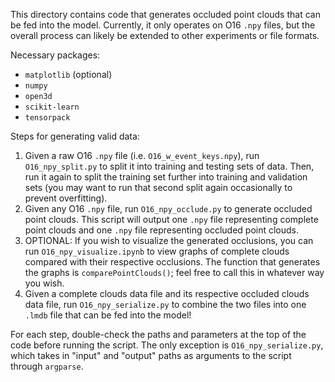 This directory contains code that generates occluded point clouds that can be fed into the model. Currently, it only operates on O16 `.npy` files, but the overall process can likely be extended to other experiments or file formats.

Necessary packages:
- `matplotlib` (optional)
- `numpy`
- `open3d`
- `scikit-learn`
- `tensorpack`

Steps for generating valid data:
1. Given a raw O16 `.npy` file (i.e. `O16_w_event_keys.npy`), run `O16_npy_split.py` to split it into training and testing sets of data. Then, run it again to split the training set further into training and validation sets (you may want to run that second split again occasionally to prevent overfitting).
2. Given any O16 `.npy` file, run `O16_npy_occlude.py` to generate occluded point clouds. This script will output one `.npy` file representing complete point clouds and one `.npy` file representing occluded point clouds.
3. OPTIONAL: If you wish to visualize the generated occlusions, you can run `O16_npy_visualize.ipynb` to view graphs of complete clouds compared with their respective occlusions. The function that generates the graphs is `comparePointClouds()`; feel free to call this in whatever way you wish.
4. Given a complete clouds data file and its respective occluded clouds data file, run `O16_npy_serialize.py` to combine the two files into one `.lmdb` file that can be fed into the model!

For each step, double-check the paths and parameters at the top of the code before running the script. The only exception is `O16_npy_serialize.py`, which takes in "input" and "output" paths as arguments to the script through `argparse`.